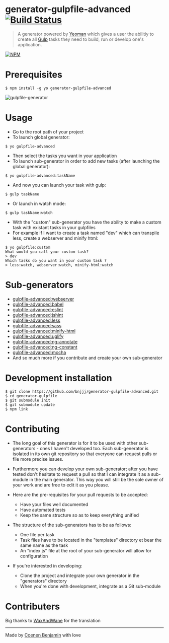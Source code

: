 # generator-gulpfile-advanced [![Build Status](https://travis-ci.org/bnjjj/generator-gulpfile-advanced?branch=master)](https://travis-ci.org/bnjjj/generator-gulpfile-advanced)

> A generator powered by [Yeoman](http://yeoman.io/) which gives a user the abilitiy to create all [Gulp](http://gulpjs.com) tasks they need to build, run or develop one's application. 

[![NPM](https://nodei.co/npm/generator-gulpfile-advanced.png?downloads=true&downloadRank=true&stars=true)](https://nodei.co/npm/generator-gulpfile-advanced/)

# Prerequisites
```
$ npm install -g yo generator-gulpfile-advanced
```

![gulpfile-generator](http://img15.hostingpics.net/pics/371008gulpfilegeneratorbnjjj.png "gulpfile-advanced generator")

# Usage
+ Go to the root path of your project
+ To launch global generator:
```
$ yo gulpfile-advanced
```
+ Then select the tasks you want in your application
+ To launch sub-generator in order to add new tasks (after launching the global generator):
```
$ yo gulpfile-advanced:taskName
```
+ And now you can launch your task with gulp:
```
$ gulp taskName
```
+ Or launch in watch mode:
```
$ gulp taskName:watch
```

+ With the "custom" sub-generator you have the ability to make a custom task with existant tasks in your gulpfiles
+ For example if I want to create a task named "dev" which can transpile less, create a webserver and minify html:
```
$ yo gulpfile:custom
What would you call your custom task?
> dev
Which tasks do you want in your custom task ?
> less:watch, webserver:watch, minify-html:watch
```

# Sub-generators
+ [gulpfile-advanced:webserver](https://github.com/bnjjj/gulpfile-subgenerator-webserver)
+ [gulpfile-advanced:babel](https://github.com/bnjjj/gulpfile-subgenerator-babel)
+ [gulpfile-advanced:eslint](https://github.com/bnjjj/gulpfile-subgenerator-eslint)
+ [gulpfile-advanced:jshint](https://github.com/bnjjj/gulpfile-subgenerator-jshint)
+ [gulpfile-advanced:less](https://github.com/bnjjj/gulpfile-subgenerator-less)
+ [gulpfile-advanced:sass](https://github.com/bnjjj/gulpfile-subgenerator-sass)
+ [gulpfile-advanced:minify-html](https://github.com/bnjjj/gulpfile-subgenerator-minify-html)
+ [gulpfile-advanced:uglify](https://github.com/bnjjj/gulpfile-subgenerator-uglify)
+ [gulpfile-advanced:ng-annotate](https://github.com/bnjjj/gulpfile-subgenerator-ng-annotate)
+ [gulpfile-advanced:ng-constant](https://github.com/bnjjj/gulpfile-subgenerator-ng-constant)
+ [gulpfile-advanced:mocha](https://github.com/bnjjj/gulpfile-subgenerator-mocha)
+ And so much more if you contribute and create your own sub-generator

# Development installation
```
$ git clone https://github.com/bnjjj/generator-gulpfile-advanced.git
$ cd generator-gulpfile
$ git submodule init
$ git submodule update
$ npm link
```

# Contributing

+ The long goal of this generator is for it to be used with other sub-generators - ones I haven't developed too. Each sub-generator is isolated in its own git repository so that everyone can request pulls or file more precise issues.

+ Furthermore you can develop your own sub-generator; after you have tested don't hesitate to request a pull so that I can integrate it as a sub-module in the main generator. This way you will still be the sole owner of your work and are free to edit it as you please.

+ Here are the pre-requisites for your pull requests to be accepted:
  - Have your files well documented
  - Have automated tests
  - Keep the same structure so as to keep everything unified

+ The structure of the sub-generators has to be as follows:
  - One file per task
  - Task files have to be located in the "templates" directory et bear the same name as the task
  - An "index.js" file at the root of your sub-generator will allow for configuration


+ If you're interested in developing:
  - Clone the project and integrate your own generator in the "generators" directory
  - When you're done with development, integrate as a Git sub-module

# Contributers

Big thanks to [WaxAndWane](https://github.com/waxandwane) for the translation

-------------

Made by [Coenen Benjamin](https://twitter.com/BnJ25) with love

